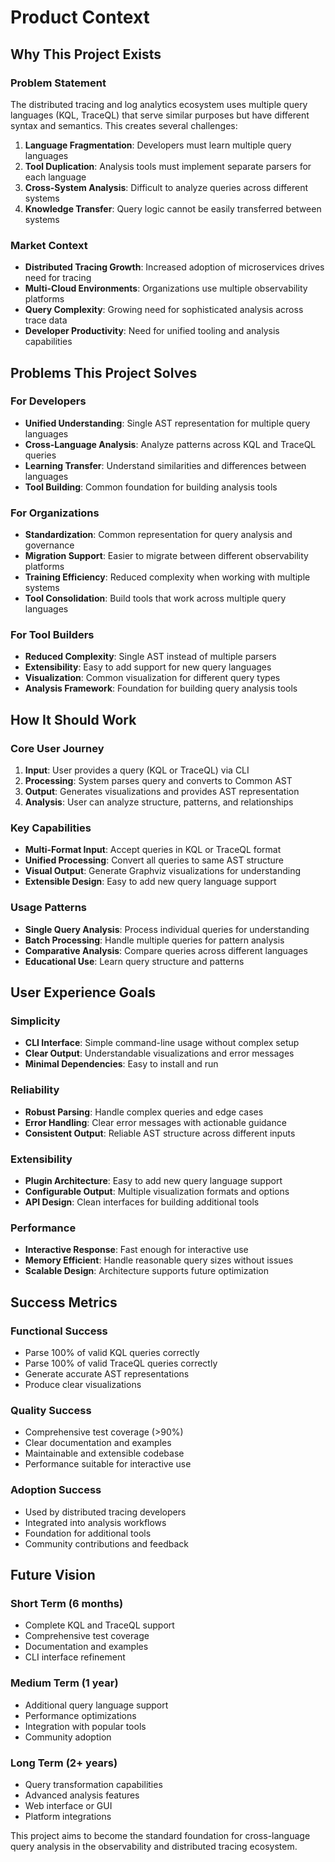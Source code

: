 # Product Context

## Why This Project Exists

### Problem Statement
The distributed tracing and log analytics ecosystem uses multiple query languages (KQL, TraceQL) that serve similar purposes but have different syntax and semantics. This creates several challenges:

1. **Language Fragmentation**: Developers must learn multiple query languages
2. **Tool Duplication**: Analysis tools must implement separate parsers for each language
3. **Cross-System Analysis**: Difficult to analyze queries across different systems
4. **Knowledge Transfer**: Query logic cannot be easily transferred between systems

### Market Context
- **Distributed Tracing Growth**: Increased adoption of microservices drives need for tracing
- **Multi-Cloud Environments**: Organizations use multiple observability platforms
- **Query Complexity**: Growing need for sophisticated analysis across trace data
- **Developer Productivity**: Need for unified tooling and analysis capabilities

## Problems This Project Solves

### For Developers
- **Unified Understanding**: Single AST representation for multiple query languages
- **Cross-Language Analysis**: Analyze patterns across KQL and TraceQL queries
- **Learning Transfer**: Understand similarities and differences between languages
- **Tool Building**: Common foundation for building analysis tools

### For Organizations
- **Standardization**: Common representation for query analysis and governance
- **Migration Support**: Easier to migrate between different observability platforms
- **Training Efficiency**: Reduced complexity when working with multiple systems
- **Tool Consolidation**: Build tools that work across multiple query languages

### For Tool Builders
- **Reduced Complexity**: Single AST instead of multiple parsers
- **Extensibility**: Easy to add support for new query languages
- **Visualization**: Common visualization for different query types
- **Analysis Framework**: Foundation for building query analysis tools

## How It Should Work

### Core User Journey
1. **Input**: User provides a query (KQL or TraceQL) via CLI
2. **Processing**: System parses query and converts to Common AST
3. **Output**: Generates visualizations and provides AST representation
4. **Analysis**: User can analyze structure, patterns, and relationships

### Key Capabilities
- **Multi-Format Input**: Accept queries in KQL or TraceQL format
- **Unified Processing**: Convert all queries to same AST structure
- **Visual Output**: Generate Graphviz visualizations for understanding
- **Extensible Design**: Easy to add new query language support

### Usage Patterns
- **Single Query Analysis**: Process individual queries for understanding
- **Batch Processing**: Handle multiple queries for pattern analysis
- **Comparative Analysis**: Compare queries across different languages
- **Educational Use**: Learn query structure and patterns

## User Experience Goals

### Simplicity
- **CLI Interface**: Simple command-line usage without complex setup
- **Clear Output**: Understandable visualizations and error messages
- **Minimal Dependencies**: Easy to install and run

### Reliability
- **Robust Parsing**: Handle complex queries and edge cases
- **Error Handling**: Clear error messages with actionable guidance
- **Consistent Output**: Reliable AST structure across different inputs

### Extensibility
- **Plugin Architecture**: Easy to add new query language support
- **Configurable Output**: Multiple visualization formats and options
- **API Design**: Clean interfaces for building additional tools

### Performance
- **Interactive Response**: Fast enough for interactive use
- **Memory Efficient**: Handle reasonable query sizes without issues
- **Scalable Design**: Architecture supports future optimization

## Success Metrics

### Functional Success
- Parse 100% of valid KQL queries correctly
- Parse 100% of valid TraceQL queries correctly
- Generate accurate AST representations
- Produce clear visualizations

### Quality Success
- Comprehensive test coverage (>90%)
- Clear documentation and examples
- Maintainable and extensible codebase
- Performance suitable for interactive use

### Adoption Success
- Used by distributed tracing developers
- Integrated into analysis workflows
- Foundation for additional tools
- Community contributions and feedback

## Future Vision

### Short Term (6 months)
- Complete KQL and TraceQL support
- Comprehensive test coverage
- Documentation and examples
- CLI interface refinement

### Medium Term (1 year)
- Additional query language support
- Performance optimizations
- Integration with popular tools
- Community adoption

### Long Term (2+ years)
- Query transformation capabilities
- Advanced analysis features
- Web interface or GUI
- Platform integrations

This project aims to become the standard foundation for cross-language query analysis in the observability and distributed tracing ecosystem.
